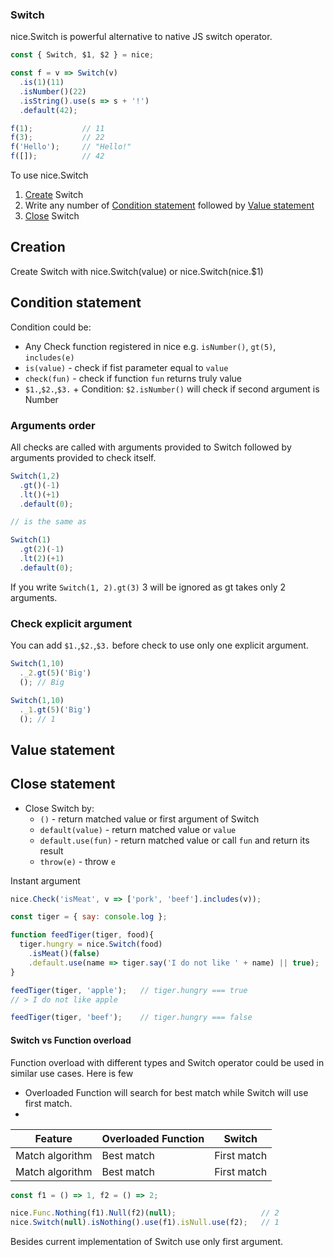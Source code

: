 ### Switch

nice.Switch is powerful alternative to native JS switch operator. 


```javascript
const { Switch, $1, $2 } = nice;

const f = v => Switch(v)
  .is(1)(11)
  .isNumber()(22)
  .isString().use(s => s + '!')
  .default(42);

f(1);           // 11
f(3);           // 22
f('Hello');     // "Hello!"
f([]);          // 42
```
To use nice.Switch

1. [Create](#creation) Switch 
2. Write any number of [Condition statement](#condition-statement) followed by 
  [Value statement](#value-statement)
3. [Close](#close-statement) Switch

## Creation

Create Switch with nice.Switch(value) or nice.Switch(nice.$1)

## Condition statement
Condition could be:
* Any Check function registered in nice e.g. `isNumber()`, `gt(5)`, `includes(e)`
* `is(value)` - check if fist parameter equal to `value`
* `check(fun)` - check if function `fun` returns truly value
* `$1.`,`$2.`,`$3.` + Condition: `$2.isNumber()` will check if second argument is Number 

### Arguments order
All checks are called with arguments provided to Switch followed by arguments provided to check itself. 
```javascript
Switch(1,2)
  .gt()(-1)
  .lt()(+1)
  .default(0);

// is the same as 

Switch(1)
  .gt(2)(-1)
  .lt(2)(+1)
  .default(0);
```
If you write `Switch(1, 2).gt(3)` 3 will be ignored as gt takes only 2 arguments.

### Check explicit argument
You can add `$1.`,`$2.`,`$3.` before check to use only one explicit argument.
```javascript
Switch(1,10)
  ._2.gt(5)('Big')
  (); // Big

Switch(1,10)
  ._1.gt(5)('Big')
  (); // 1
```

## Value statement


## Close statement
* Close Switch by:
    * `()` - return matched value or first argument of Switch
    * `default(value)` - return matched value or `value` 
    * `default.use(fun)` - return matched value or call `fun` and return its result 
    * `throw(e)` - throw `e`


Instant argument
```javascript
nice.Check('isMeat', v => ['pork', 'beef'].includes(v));

const tiger = { say: console.log };

function feedTiger(tiger, food){
  tiger.hungry = nice.Switch(food)
    .isMeat()(false)
    .default.use(name => tiger.say('I do not like ' + name) || true);
}

feedTiger(tiger, 'apple');   // tiger.hungry === true
// > I do not like apple

feedTiger(tiger, 'beef');    // tiger.hungry === false
```


#### Switch vs Function overload
Function overload with different types and Switch operator could be used in 
similar use cases. Here is few  
* Overloaded Function will search for best match while Switch will use first match.
* 

| Feature        | Overloaded Function           | Switch  |
| ------------- |---------------                | ------|
| Match algorithm      | Best match                    | First match |
| Match algorithm      | Best match                    | First match |



```javascript
const f1 = () => 1, f2 = () => 2;

nice.Func.Nothing(f1).Null(f2)(null);                   // 2
nice.Switch(null).isNothing().use(f1).isNull.use(f2);   // 1
```
Besides current implementation of Switch use only first argument.